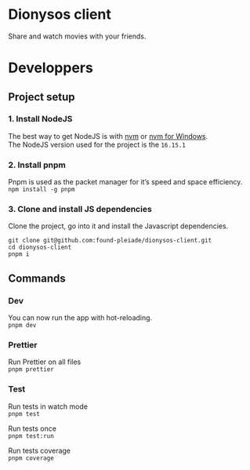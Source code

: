 # Dionysos client

Share and watch movies with your friends.

# Developpers

## Project setup

### 1. Install NodeJS

The best way to get NodeJS is with [nvm](https://github.com/nvm-sh/nvm) or [nvm for Windows](https://github.com/coreybutler/nvm-windows).  
The NodeJS version used for the project is the `16.15.1`

### 2. Install pnpm

Pnpm is used as the packet manager for it’s speed and space efficiency.  
`npm install -g pnpm`

### 3. Clone and install JS dependencies

Clone the project, go into it and install the Javascript dependencies.

```
git clone git@github.com:found-pleiade/dionysos-client.git
cd dionysos-client
pnpm i
```

## Commands

### Dev

You can now run the app with hot-reloading.  
`pnpm dev`

### Prettier

Run Prettier on all files  
`pnpm prettier`

### Test

Run tests in watch mode  
`pnpm test`

Run tests once  
`pnpm test:run`

Run tests coverage  
`pnpm coverage`
